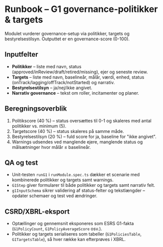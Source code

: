 # Runbook – G1 governance-politikker & targets

Modulet vurderer governance-setup via politikker, targets og bestyrelsestilsyn. Outputtet er en governance-score (0-100).

## Inputfelter

- **Politikker** – liste med navn, status (approved/inReview/draft/retired/missing), ejer og seneste review.
- **Targets** – liste med navn, baselineår, målår, værdi, enhed, status (onTrack/lagging/offTrack/notStarted) og narrativ.
- **Bestyrelsestilsyn** – ja/nej/ikke angivet.
- **Narrativ governance** – tekst om roller, incitamenter og planer.

## Beregningsoverblik

1. Politikscore (40 %) – status oversættes til 0-1 og skaleres med antal politikker vs. minimum (5).
2. Targetscore (40 %) – status skaleres på samme måde.
3. Bestyrelsestilsyn (20 %) – fuld score for ja, baseline for "ikke angivet".
4. Warnings udsendes ved manglende ejere, manglende status og målsætninger hvor målår ≤ baselineår.

## QA og test

- Unit-testen `runG1` i `runModule.spec.ts` dækker et scenarie med kombinerede politikker og targets samt warnings.
- `G1Step` giver formularer til både politikker og targets samt narrativ felt.
- `g1InputSchema` sikrer validering af status-felter og tekstlængder – opdater schemaer og test ved ændringer.

## CSRD/XBRL-eksport

- Optællinger og gennemsnit eksponeres som ESRS G1-fakta (`G1PolicyCount`, `G1PolicyAverageScore` osv.).
- Politikker og targets serialiseres som tabeller (`G1PoliciesTable`, `G1TargetsTable`), så hver række kan efterprøves i XBRL.
